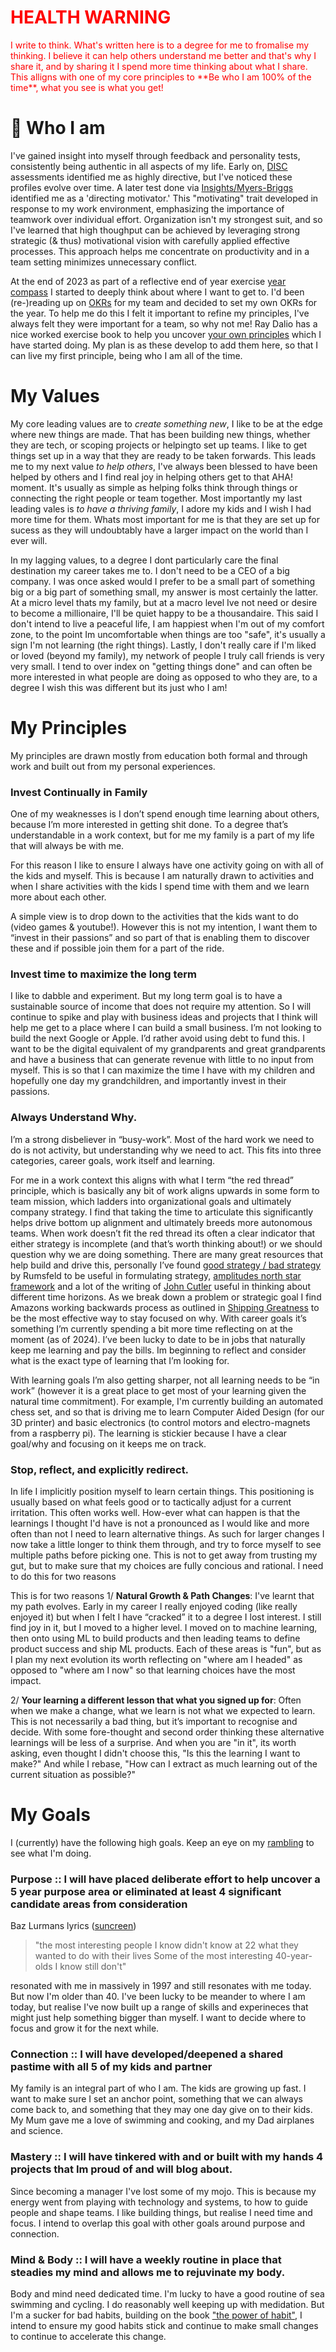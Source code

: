 <h1 style="color:red">  HEALTH WARNING </h1>
<span style="color:red"> I write to think. What's written here is to a degree for me to fromalise my thinking. I believe it can help others understand me better and that's why I share it, and by sharing it I spend more time thinking about what I share. This alligns with one of my core principles to **Be who I am 100% of the time**, what you see is what you get! </span>

# &#129300; Who I am

I've gained insight into myself through feedback and personality tests, consistently being authentic in all aspects of my life. Early on, [DISC](https://www.discprofile.com/) assessments identified me as highly directive, but I've noticed these profiles evolve over time. A later test done via [Insights/Myers-Briggs](/assets/pdf/Insights_Directing_Motivator.pdf) identified me as a 'directing motivator.' This "motivating" trait developed in response to my work environment, emphasizing the importance of teamwork over individual effort. Organization isn't my strongest suit, and so I've learned that high thoughput can be achieved by leveraging strong strategic (& thus) motivational vision with carefully applied effective processes. This approach helps me concentrate on productivity and in a team setting minimizes unnecessary conflict.

At the end of 2023 as part of a reflective end of year exercise [year compass](https://yearcompass.com/) I started to deeply think about where I want to get to. I'd been (re-)reading up on [OKRs](https://amzn.to/42gQa1r) for my team and decided to set my own OKRs for the year. To help me do this I felt it important to refine my principles, I've always felt they were important for a team, so why not me! Ray Dalio has a nice worked exercise book to help you uncover [your own principles](https://amzn.to/496Ty18) which I have started doing. My plan is as these develop to add them here, so that I can live my first principle, being who I am all of the time.

# My Values
My core leading values are to *create something new*, I like to be at the edge where new things are made. That has been building new things, whether they are tech, or scoping projects or helpingto set up teams. I like to get things set up in a way that they are ready to be taken forwards.  This leads me to my next value *to help others*, I've always been blessed to have been helped by others and I find real joy in helping others get to that AHA! moment. It's usually as simple as helping folks think through things or connecting the right people or team together. Most importantly my last leading vales is *to have a thriving family*, I adore my kids and I wish I had more time for them. Whats most important for me is that they are set up for sucess as they will undoubtably have a larger impact on the world than I ever will.  

In my lagging values, to a degree I dont particularly care the final destination my career takes me to. I don't need to be a CEO of a big company. I was once asked would I prefer to be a small part of something big or a big part of something small, my answer is most certainly the latter. At a micro level thats my family, but at a macro level Ive not need or desire to become a millionaire, I'll be quiet happy to be a thousandaire. This said I don't intend to live a peaceful life, I am happiest when I'm out of my comfort zone, to the point Im uncomfortable when things are too "safe", it's usually a sign I'm not learning (the right things). Lastly, I don't really care if I'm liked or loved (beyond my family), my network of people I truly call friends is very very small. I tend to over index on "getting things done" and can often be more interested in what people are doing as opposed to who they are, to a degree I wish this was different but its just who I am!     


# My Principles
My principles are drawn mostly from education both formal and through work and built out from my personal experiences. 

### Invest Continually in Family
One of my weaknesses is I don’t spend enough time learning about others, because I’m more interested in getting shit done.  To a degree that’s understandable in a work context, but for me my family is a part of my life that will always be with me. 

For this reason I like to ensure I always have one activity going on with all of the kids and myself. This is because I am naturally drawn to activities and when I share activities with the kids I spend time with them and we learn more about each other. 

A simple view is to drop down to the activities that the kids want to do (video games & youtube!). However this is not my intention, I want them to “invest in their passions” and so part of that is enabling them to discover these and if possible join them for a part of the ride. 

### Invest time to maximize the long term
I like to dabble and experiment. But my long term goal is to have a sustainable source of income that does not require my attention. So I will continue to spike and play with business ideas and projects that I think will help me get to a place where I can build a small business. I’m not looking to build the next Google or Apple. I’d rather avoid using debt to fund this. I want to be the digital equivalent of my grandparents and great grandparents and have a business that can generate revenue with little to no input from myself. This is so that I can maximize the time I have with my children and hopefully one day my grandchildren, and importantly invest in their passions.

### Always Understand Why. 
I’m a strong disbeliever in “busy-work”. Most of the hard work we need to do is not activity, but understanding why we need to act. This fits into three categories, career goals, work itself and learning.

For me in a work context this aligns with what I term “the red thread” principle, which is basically any bit of work aligns upwards in some form to team mission, which ladders into organizational goals and ultimately company strategy. I find that taking the time to articulate this significantly helps drive bottom up alignment and ultimately breeds more autonomous teams.  When work doesn’t fit the red thread its often a clear indicator that either strategy is incomplete (and that’s worth thinking about!) or we should question why we are doing something. There are many great resources that help build and drive this, personally I’ve found [good strategy / bad strategy](https://amzn.to/4bdA7p8) by Rumsfeld to be useful in formulating strategy, [amplitudes north star framework](https://amplitude.com/books/north-star) and a lot of the writing of [John Cutler](https://cutlefish.substack.com/) useful in thinking about different time horizons. As we break down a problem or strategic goal I find Amazons working backwards process as outlined in [Shipping Greatness](https://amzn.to/3OjKXQG) to be the most effective way to stay focused on why. 
 With career goals it’s something I’m currently spending a bit more time reflecting on at the moment (as of 2024). I’ve been lucky to date to be in jobs that naturally keep me learning and pay the bills. Im beginning to reflect and consider what is the exact type of learning that I’m looking for.  

With learning goals I’m also getting sharper, not all learning needs to be “in work” (however it is a great place to get most of your learning given the natural time commitment). For example, I'm currently building an automated chess set, and so that is driving me to learn Computer Aided Design (for our 3D printer) and basic electronics (to control motors and electro-magnets from a raspberry pi).  The learning is stickier because I have a clear goal/why and focusing on it keeps me on track.


### Stop, reflect, and explicitly redirect.
In life I implicitly position myself to learn certain things. This positioning is usually based on what feels good or to tactically adjust for a current irritation. This often works well. How-ever what can happen is that the learnings I thought I'd have is not a pronounced as I would like and more often than not I need to learn alternative things. As such for larger changes I now take a little longer to think them through, and try to force myself to see multiple paths before picking one. This is not to get away from trusting my gut, but to make sure that my choices are fully concious and rational. I need to do this for two reasons

This is for two reasons 
1/ **Natural Growth & Path Changes**:  I've learnt that my path evolves. Early in my career I really enjoyed coding (like really enjoyed it) but when I felt I have “cracked” it to a degree I lost interest. I still find joy in it, but I moved to a higher level. I moved on to machine learning, then onto using ML to build products and then leading teams to define product success and ship ML products. Each of these areas is "fun", but as I plan my next evolution its worth reflecting on "where am I headed" as opposed to "where am I now" so that learning choices have the most impact.      

2/ **Your learning a different lesson that what you signed up for**: Often when we make a change, what we learn is not what we expected to learn. This is not necessarily a bad thing, but it’s important to recognise and decide. With some fore-thought and second order thinking these alternative learnings will be less of a surprise. And when you are "in it", its worth asking, even thought I didn't choose this, "Is this the learning I want to make?" And while I rebase, "How can I extract as much learning out of the current situation as possible?" 


# My Goals
I (currently) have the following high goals. Keep an eye on my [rambling](posts) to see what I'm doing. 

### **Purpose** :: I will have placed deliberate effort to help uncover a 5 year purpose area or eliminated at least 4 significant candidate areas from consideration

Baz Lurmans lyrics ([suncreen](https://www.youtube.com/watch?v=sTJ7AzBIJoI)) 
> "the most interesting people I know didn't know at 22 what they wanted to do with their lives
Some of the most interesting 40-year-olds I know still don't"

 resonated with me in massively in 1997 and still resonates with me today. But now I'm older than 40. I've been lucky to be meander to where I am today, but realise I've now built up a range of skills and experineces that might just help something bigger than myself. I want to decide where to focus and grow it for the next while.

### **Connection** :: I will have developed/deepened a shared pastime with all 5 of my kids and partner

My family is an integral part of who I am. The kids are growing up fast. I want to make sure I set an anchor point, something that we can always come back to, and something that they may one day give on to their kids. My Mum gave me a love of swimming and cooking, and my Dad airplanes and science.  

### **Mastery** :: I will have tinkered with and or built with my hands 4 projects that Im proud of and will blog about.

Since becoming a manager I've lost some of my mojo. This is because my energy went from playing with technology and systems, to how to guide people and shape teams. I like building things, but realise I need time and focus. I intend to overlap this goal with other goals around purpose and connection.    

### **Mind & Body** :: I will have a weekly routine in place that steadies my mind and allows me to rejuvinate my body.

Body and mind need dedicated time. I'm lucky to have a good routine of sea swimming and cycling. I do reasonably well keeping up with medidation. But I'm a sucker for bad habits, building on the book ["the power of habit"](https://amzn.to/3vTP9jX), I intend to ensure my good habits stick and continue to make small changes to continue to accelerate this change.   